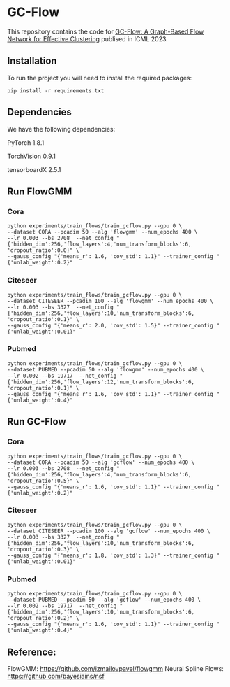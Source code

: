# GC-Flow
This repository contains the code for [GC-Flow: A Graph-Based Flow Network for Effective Clustering](https://openreview.net/pdf?id=NRJPnlZ1JI) publised in ICML 2023.
## Installation
To run the project you will need to install the required packages: 
```
pip install -r requirements.txt
```
## Dependencies
We have the following dependencies:

PyTorch 1.8.1

TorchVision 0.9.1

tensorboardX 2.5.1


## Run FlowGMM
### Cora
```
python experiments/train_flows/train_gcflow.py --gpu 0 \
--dataset CORA --pcadim 50 --alg 'flowgmm' --num_epochs 400 \
--lr 0.003 --bs 2708  --net_config "{'hidden_dim':256,'flow_layers':4,'num_transform_blocks':6, 'dropout_ratio':0.0}" \
--gauss_config "{'means_r': 1.6, 'cov_std': 1.1}" --trainer_config "{'unlab_weight':0.2}"
```
### Citeseer
```
python experiments/train_flows/train_gcflow.py --gpu 0 \
--dataset CITESEER --pcadim 100 --alg 'flowgmm' --num_epochs 400 \
--lr 0.003 --bs 3327  --net_config "{'hidden_dim':256,'flow_layers':10,'num_transform_blocks':6, 'dropout_ratio':0.1}" \
--gauss_config "{'means_r': 2.0, 'cov_std': 1.5}" --trainer_config "{'unlab_weight':0.01}"
```
### Pubmed
```
python experiments/train_flows/train_gcflow.py --gpu 0 \
--dataset PUBMED --pcadim 50 --alg 'flowgmm' --num_epochs 400 \
--lr 0.002 --bs 19717  --net_config "{'hidden_dim':256,'flow_layers':12,'num_transform_blocks':6, 'dropout_ratio':0.1}" \
--gauss_config "{'means_r': 1.6, 'cov_std': 1.1}" --trainer_config "{'unlab_weight':0.4}"
```

## Run GC-Flow
### Cora
```
python experiments/train_flows/train_gcflow.py --gpu 0 \
--dataset CORA --pcadim 50 --alg 'gcflow' --num_epochs 400 \
--lr 0.003 --bs 2708  --net_config "{'hidden_dim':256,'flow_layers':4,'num_transform_blocks':6, 'dropout_ratio':0.5}" \
--gauss_config "{'means_r': 1.6, 'cov_std': 1.1}" --trainer_config "{'unlab_weight':0.2}"
```
### Citeseer
```
python experiments/train_flows/train_gcflow.py --gpu 0 \
--dataset CITESEER --pcadim 100 --alg 'gcflow' --num_epochs 400 \
--lr 0.003 --bs 3327  --net_config "{'hidden_dim':256,'flow_layers':10,'num_transform_blocks':6, 'dropout_ratio':0.3}" \
--gauss_config "{'means_r': 1.8, 'cov_std': 1.3}" --trainer_config "{'unlab_weight':0.01}"
```

### Pubmed
```
python experiments/train_flows/train_gcflow.py --gpu 0 \
--dataset PUBMED --pcadim 50 --alg 'gcflow' --num_epochs 400 \
--lr 0.002 --bs 19717  --net_config "{'hidden_dim':256,'flow_layers':10,'num_transform_blocks':6, 'dropout_ratio':0.2}" \
--gauss_config "{'means_r': 1.6, 'cov_std': 1.1}" --trainer_config "{'unlab_weight':0.4}"
```

## Reference:
FlowGMM: https://github.com/izmailovpavel/flowgmm
Neural Spline Flows: https://github.com/bayesiains/nsf

